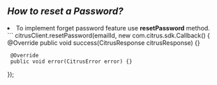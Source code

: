 <h2><i>How to reset a Password?</i></h2>

<li>To implement forget password feature use <b>resetPassword</b> method.</li>
```
  citrusClient.resetPassword(emailId, new com.citrus.sdk.Callback<CitrusResponse>() {
     @Override
     public void success(CitrusResponse citrusResponse) {}

     @Override
     public void error(CitrusError error) {}
  });
  ```
